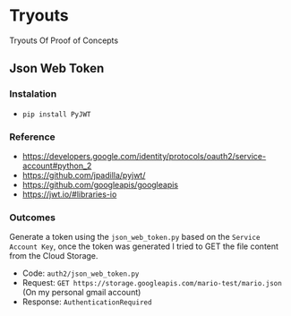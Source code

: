 # Tryouts
Tryouts Of Proof of Concepts

## Json Web Token

### Instalation
- `pip install PyJWT`

### Reference
- https://developers.google.com/identity/protocols/oauth2/service-account#python_2
- https://github.com/jpadilla/pyjwt/
- https://github.com/googleapis/googleapis
- https://jwt.io/#libraries-io


### Outcomes
Generate a token using the `json_web_token.py` based on the `Service Account Key`, once the token was generated I tried to GET the file content from the Cloud Storage.
- Code:     `auth2/json_web_token.py`
- Request: `GET https://storage.googleapis.com/mario-test/mario.json` (On my personal gmail account)
- Response: `AuthenticationRequired`




